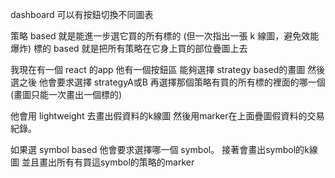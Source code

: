 dashboard 可以有按鈕切換不同圖表

策略 based 就是能進一步選它買的所有標的 (但一次指出一張 k 線圖，避免效能爆炸)
標的 based 就是把所有策略在它身上買的部位疊圖上去

我現在有一個 react 的app 他有一個按鈕區 能夠選擇 strategy based的畫圖 然後選之後 他會要求選擇 strategyA或B 再選擇那個策略有買的所有標的裡面的哪一個 (畫圖只能一次畫出一個標的)
 
他會用 lightweight 去畫出假資料的k線圖 然後用marker在上面疊圖假資料的交易紀錄。   

如果選 symbol based  他會要求選擇哪一個 symbol。 接著會畫出symbol的k線圖 並且畫出所有有買這symbol的策略的marker